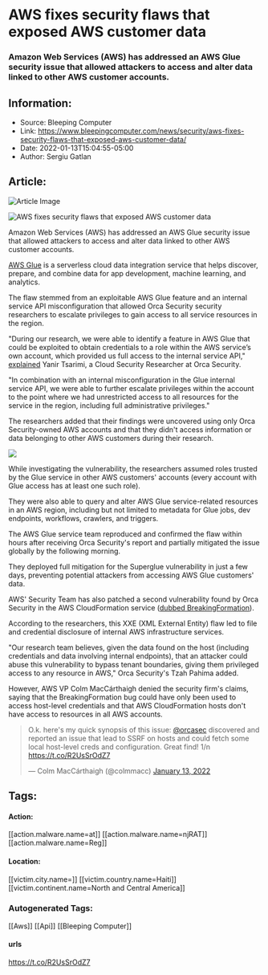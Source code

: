 # AWS fixes security flaws that exposed AWS customer data
### Amazon Web Services (AWS) has addressed an AWS Glue security issue that allowed attackers to access and alter data linked to other AWS customer accounts.

## Information:
+ Source: Bleeping Computer
+ Link: https://www.bleepingcomputer.com/news/security/aws-fixes-security-flaws-that-exposed-aws-customer-data/
+ Date: 2022-01-13T15:04:55-05:00
+ Author: Sergiu Gatlan


## Article:
![Article Image](https://www.bleepstatic.com/content/hl-images/2021/04/09/AWS.jpg)

![AWS fixes security flaws that exposed AWS customer data](https://www.bleepstatic.com/content/hl-images/2021/04/09/AWS.jpg)


Amazon Web Services (AWS) has addressed an AWS Glue security issue that allowed attackers to access and alter data linked to other AWS customer accounts.


[AWS Glue](https://aws.amazon.com/glue) is a serverless cloud data integration service that helps discover, prepare, and combine data for app development, machine learning, and analytics.


The flaw stemmed from an exploitable AWS Glue feature and an internal service API misconfiguration that allowed Orca Security security researchers to escalate privileges to gain access to all service resources in the region.


"During our research, we were able to identify a feature in AWS Glue that could be exploited to obtain credentials to a role within the AWS service’s own account, which provided us full access to the internal service API," [explained](https://orca.security/resources/blog/aws-glue-vulnerability/) Yanir Tsarimi, a Cloud Security Researcher at Orca Security.


"In combination with an internal misconfiguration in the Glue internal service API, we were able to further escalate privileges within the account to the point where we had unrestricted access to all resources for the service in the region, including full administrative privileges."


The researchers added that their findings were uncovered using only Orca Security-owned AWS accounts and that they didn't access information or data belonging to other AWS customers during their research.


![](https://www.bleepstatic.com/images/news/security/attack-flow.gif)


While investigating the vulnerability, the researchers assumed roles trusted by the Glue service in other AWS customers' accounts (every account with Glue access has at least one such role).


They were also able to query and alter AWS Glue service-related resources in an AWS region, including but not limited to metadata for Glue jobs, dev endpoints, workflows, crawlers, and triggers.


The AWS Glue service team reproduced and confirmed the flaw within hours after receiving Orca Security's report and partially mitigated the issue globally by the following morning.


They deployed full mitigation for the Superglue vulnerability in just a few days, preventing potential attackers from accessing AWS Glue customers' data.


AWS' Security Team has also patched a second vulnerability found by Orca Security in the AWS CloudFormation service ([dubbed BreakingFormation](https://orca.security/resources/blog/aws-cloudformation-vulnerability/)).


According to the researchers, this XXE (XML External Entity) flaw led to file and credential disclosure of internal AWS infrastructure services.


"Our research team believes, given the data found on the host (including credentials and data involving internal endpoints), that an attacker could abuse this vulnerability to bypass tenant boundaries, giving them privileged access to any resource in AWS," Orca Security's Tzah Pahima added.


However, AWS VP Colm MacCárthaigh denied the security firm's claims, saying that the BreakingFormation bug could have only been used to access host-level credentials and that AWS CloudFormation hosts don't have access to resources in all AWS accounts.



> 
> O.k. here's my quick synopsis of this issue: [@orcasec](https://twitter.com/orcasec?ref_src=twsrc%5Etfw) discovered and reported an issue that lead to SSRF on hosts and could fetch some local host-level creds and configuration. Great find! 1/n <https://t.co/R2UsSrOdZ7>
> 
> 
> — Colm MacCárthaigh (@colmmacc) [January 13, 2022](https://twitter.com/colmmacc/status/1481682859324760070?ref_src=twsrc%5Etfw)





## Tags:

#### Action:
[[action.malware.name=at]] [[action.malware.name=njRAT]] [[action.malware.name=Reg]]

#### Location:
[[victim.city.name=]] [[victim.country.name=Haiti]] [[victim.continent.name=North and Central America]]

### Autogenerated Tags:
[[Aws]] [[Api]] [[Bleeping Computer]]
#### urls
https://t.co/R2UsSrOdZ7

